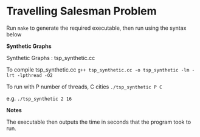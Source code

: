 Travelling Salesman Problem
===========================

Run ```make``` to generate the required executable, then run using the syntax below

**Synthetic Graphs**

Synthetic Graphs : tsp_synthetic.cc

To compile tsp_synthetic.cc
    ```g++ tsp_synthetic.cc -o tsp_synthetic -lm -lrt -lpthread -O2```
  
To run with P number of threads, C cities
    ```./tsp_synthetic P C```

e.g.
    ```./tsp_synthetic 2 16```

**Notes**

The executable then outputs the time in seconds that the program took to run.
